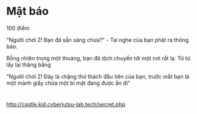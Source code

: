 # Mật báo
100 điểm

"Người chơi Z! Bạn đã sẵn sàng chưa?" - Tai nghe của bạn phát ra thông báo.

Bỗng nhiên trong một thoáng, bạn đã dịch chuyển tới một nơi rất lạ. Từ từ lấy lại thăng bằng

"Người chơi Z! Đây là chặng thử thách đầu tiên của bạn, trước mắt bạn là một mảnh giấy chứa một bí mật đang được ẩn đi"

#
http://castle.kid.cyberjutsu-lab.tech/secret.php
